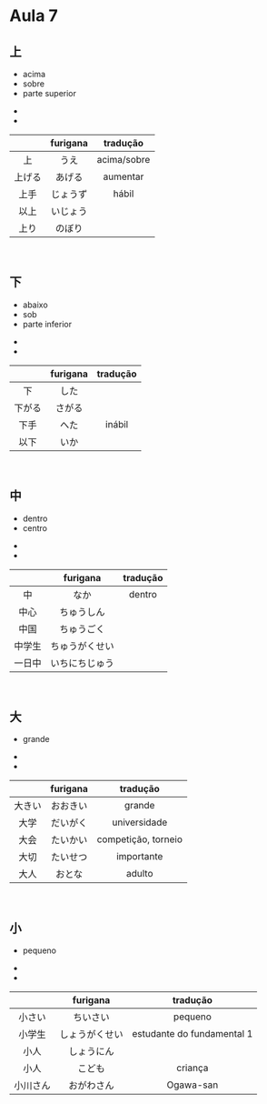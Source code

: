 # Aula 7


## 上
<ul><li>acima</li><li>sobre</li><li>parte superior</li></ul>

<ul><li></li><li></li></ul>

|  | furigana | tradução |
|:---:|:---:|:---:|
| 上 | うえ | acima/sobre |
| 上げる | あげる | aumentar |
| 上手 | じょうず | hábil |
| 以上 | いじょう |  |
| 上り | のぼり |  |

<br>


## 下
<ul><li>abaixo</li><li>sob</li><li>parte inferior</li></ul>

<ul><li></li><li></li></ul>

|  | furigana | tradução |
|:---:|:---:|:---:|
| 下 | した |  |
| 下がる | さがる |  |
| 下手 | へた | inábil |
| 以下 | いか |  |

<br>


## 中
<ul><li>dentro</li><li>centro</li></ul>

<ul><li></li><li></li></ul>

|  | furigana | tradução |
|:---:|:---:|:---:|
| 中 | なか | dentro |
| 中心 | ちゅうしん |  |
| 中国 | ちゅうごく |  |
| 中学生 | ちゅうがくせい |  |
| 一日中 | いちにちじゅう |  |

<br>


## 大
<ul><li>grande</li></ul>

<ul><li></li><li></li></ul>

|  | furigana | tradução |
|:---:|:---:|:---:|
| 大きい | おおきい | grande |
| 大学 | だいがく | universidade |
| 大会 | たいかい | competição, torneio |
| 大切 | たいせつ | importante |
| 大人 | おとな | adulto |

<br>


## 小
<ul><li>pequeno</li></ul>

<ul><li></li><li></li></ul>

|  | furigana | tradução |
|:---:|:---:|:---:|
| 小さい | ちいさい | pequeno |
| 小学生 | しょうがくせい | estudante do fundamental 1 |
| 小人 | しょうにん |  |
| 小人 | こども | criança |
| 小川さん | おがわさん | Ogawa-san |